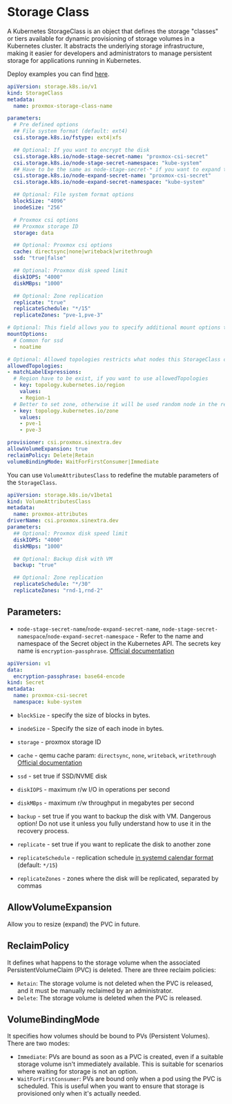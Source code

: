 # Storage Class

A Kubernetes StorageClass is an object that defines the storage "classes" or tiers available for dynamic provisioning of storage volumes in a Kubernetes cluster. It abstracts the underlying storage infrastructure, making it easier for developers and administrators to manage persistent storage for applications running in Kubernetes.

Deploy examples you can find [here](deploy/).

```yaml
apiVersion: storage.k8s.io/v1
kind: StorageClass
metadata:
  name: proxmox-storage-class-name

parameters:
  # Pre defined options
  ## File system format (default: ext4)
  csi.storage.k8s.io/fstype: ext4|xfs

  ## Optional: If you want to encrypt the disk
  csi.storage.k8s.io/node-stage-secret-name: "proxmox-csi-secret"
  csi.storage.k8s.io/node-stage-secret-namespace: "kube-system"
  ## Have to be the same as node-stage-secret-* if you want to expand the volume
  csi.storage.k8s.io/node-expand-secret-name: "proxmox-csi-secret"
  csi.storage.k8s.io/node-expand-secret-namespace: "kube-system"

  ## Optional: File system format options
  blockSize: "4096"
  inodeSize: "256"

  # Proxmox csi options
  ## Proxmox storage ID
  storage: data

  ## Optional: Proxmox csi options
  cache: directsync|none|writeback|writethrough
  ssd: "true|false"

  ## Optional: Proxmox disk speed limit
  diskIOPS: "4000"
  diskMBps: "1000"

  ## Optional: Zone replication
  replicate: "true"
  replicateSchedule: "*/15"
  replicateZones: "pve-1,pve-3"

# Optional: This field allows you to specify additional mount options to be applied when the volume is mounted on the node
mountOptions:
  # Common for ssd
  - noatime

# Optional: Allowed topologies restricts what nodes this StorageClass can be used on
allowedTopologies:
- matchLabelExpressions:
  # Region have to be exist, if you want to use allowedTopologies
  - key: topology.kubernetes.io/region
    values:
    - Region-1
  # Better to set zone, otherwise it will be used random node in the region
  - key: topology.kubernetes.io/zone
    values:
    - pve-1
    - pve-3

provisioner: csi.proxmox.sinextra.dev
allowVolumeExpansion: true
reclaimPolicy: Delete|Retain
volumeBindingMode: WaitForFirstConsumer|Immediate
```

You can use `VolumeAttributesClass` to redefine the mutable parameters of the `StorageClass`.

```yaml
apiVersion: storage.k8s.io/v1beta1
kind: VolumeAttributesClass
metadata:
  name: proxmox-attributes
driverName: csi.proxmox.sinextra.dev
parameters:
  ## Optional: Proxmox disk speed limit
  diskIOPS: "4000"
  diskMBps: "1000"

  ## Optional: Backup disk with VM
  backup: "true"

  ## Optional: Zone replication
  replicateSchedule: "*/30"
  replicateZones: "rnd-1,rnd-2"
```

## Parameters:

* `node-stage-secret-name`/`node-expand-secret-name`,  `node-stage-secret-namespace`/`node-expand-secret-namespace` - Refer to the name and namespace of the Secret object in the Kubernetes API. The secrets key name is `encryption-passphrase`. [Official documentation](https://kubernetes-csi.github.io/docs/secrets-and-credentials-storage-class.html)

```yaml
apiVersion: v1
data:
  encryption-passphrase: base64-encode
kind: Secret
metadata:
  name: proxmox-csi-secret
  namespace: kube-system
```

* `blockSize` - specify the size of blocks in bytes.
* `inodeSize` - Specify the size of each inode in bytes.

* `storage` - proxmox storage ID
* `cache` - qemu cache param: `directsync`, `none`, `writeback`, `writethrough` [Official documentation](https://pve.proxmox.com/wiki/Performance_Tweaks)
* `ssd` - set true if SSD/NVME disk

* `diskIOPS` - maximum r/w I/O in operations per second
* `diskMBps` - maximum r/w throughput in megabytes per second

* `backup` - set true if you want to backup the disk with VM. Dangerous option! Do not use it unless you fully understand how to use it in the recovery process.

* `replicate` - set true if you want to replicate the disk to another zone
* `replicateSchedule` - replication schedule [in systemd calendar format](https://pve.proxmox.com/pve-docs/pve-admin-guide.html#pvesr_schedule_time_format) (default: `*/15`)
* `replicateZones` - zones where the disk will be replicated, separated by commas

## AllowVolumeExpansion

Allow you to resize (expand) the PVC in future.

## ReclaimPolicy

It defines what happens to the storage volume when the associated PersistentVolumeClaim (PVC) is deleted. There are three reclaim policies:

* `Retain`: The storage volume is not deleted when the PVC is released, and it must be manually reclaimed by an administrator.
* `Delete`: The storage volume is deleted when the PVC is released.

## VolumeBindingMode

It specifies how volumes should be bound to PVs (Persistent Volumes). There are two modes:

* `Immediate`: PVs are bound as soon as a PVC is created, even if a suitable storage volume isn't immediately available. This is suitable for scenarios where waiting for storage is not an option.
* `WaitForFirstConsumer`: PVs are bound only when a pod using the PVC is scheduled. This is useful when you want to ensure that storage is provisioned only when it's actually needed.
